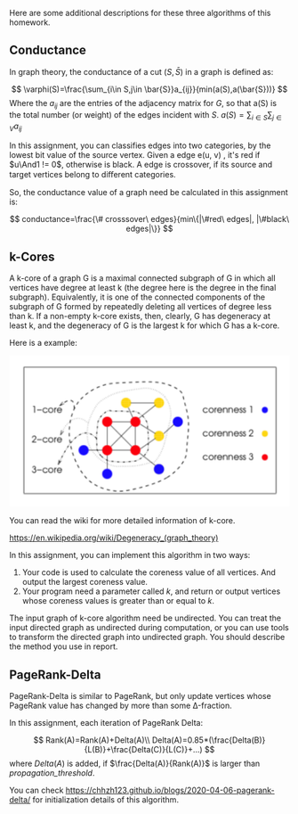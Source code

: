 Here are some additional descriptions for these three algorithms of this homework.

## Conductance

In graph theory, the conductance of  a cut $(S,\bar{S})$ in a graph is defined as:

$$
\varphi(S)=\frac{\sum_{i\in S,j\in \bar{S}}a_{ij}}{min(a(S),a(\bar{S}))}
$$
Where the $a_{ij}$ are the entries of the adjacency matrix for *G*, so that a(S) is the total number (or weight) of the edges incident with *S*. $a(S)=\sum_{i\in S}\sum_{j\in V}a_{ij}$

In this assignment, you can classifies edges into two categories, by the lowest bit value of the source vertex. Given a edge e(u, v) , it's red if $u\And1 != 0$, otherwise is black. A edge is crossover, if its source and target vertices belong to diﬀerent categories. 

So, the conductance value of a graph need be calculated in this assignment is:

$$
conductance=\frac{\# crosssover\ edges}{min\{|\#red\ edges|, |\#black\ edges|\}}
$$

## k-Cores

A k-core of a graph G is a maximal connected subgraph of G in which all vertices have degree at least k (the degree here is the degree in the final subgraph). Equivalently, it is one of the connected components of the subgraph of G formed by repeatedly deleting all vertices of degree less than k. If a non-empty k-core exists, then, clearly, G has degeneracy at least k, and the degeneracy of G is the largest k for which G has a k-core. 

Here is a example:

<img src="./k-cores.png"/>

You can read the wiki for more detailed information of k-core.

https://en.wikipedia.org/wiki/Degeneracy_(graph_theory)

In this assignment, you can implement this algorithm in two ways:

1. Your code is used to calculate the coreness value of all vertices. And output the largest coreness value.
2. Your program need a parameter called $k$, and return or output vertices whose coreness values is greater than or equal to $k$.

The input graph of k-core algorithm need be undirected. You can treat the input directed graph as undirected during computation, or you can use tools to transform the directed graph into undirected graph. You should describe the method you use in report. 

## PageRank-Delta

PageRank-Delta is similar to PageRank, but only update vertices whose PageRank value has changed by more than some Δ-fraction.

In this assignment, each iteration of PageRank Delta:

$$
Rank(A)=Rank(A)+Delta(A)\\
Delta(A)=0.85*(\frac{Delta(B)}{L(B)}+\frac{Delta(C)}{L(C)}+...)
$$
where $Delta(A)$ is added, if $\frac{Delta(A)}{Rank(A)}$ is larger than *propagation_threshold*.

You can check https://chhzh123.github.io/blogs/2020-04-06-pagerank-delta/ for initialization details of this algorithm. 

